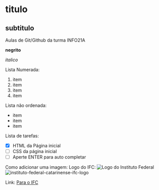 # titulo
## subtitulo
Aulas de Git/Github da turma INFO21A

**negrito**

*italico*

Lista Numerada:
1. item
2. item
3. item
4. item

Lista não ordenada:
* item
* item
* item

Lista de tarefas:
- [x] HTML da Página inicial
- [ ] CSS da página inicial
- [ ] Aperte ENTER para auto completar

Como adicionar uma imagem:
Logo do IFC: ![Logo do Instituto Federal](https://encrypted-tbn0.gstatic.com/images?q=tbn:ANd9GcQhhQ36baaowL5-CgufOuOqBtkuDzsYuUkXYcCH64VzKQ&s)
![instituto-federal-catarinense-ifc-logo](https://github.com/professorTiagoFunk/aulasINFO21A/assets/144853100/8c9a9f42-282c-4fca-900d-160832ce523e)

Link:
[Para o IFC](https://ifc.edu.br/)
